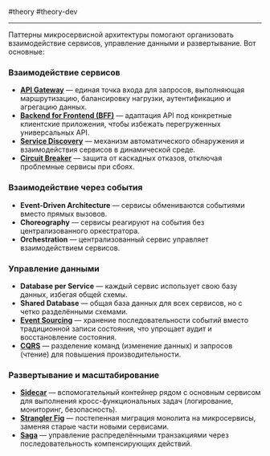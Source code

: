 #theory #theory-dev
 
---
Паттерны микросервисной архитектуры помогают организовать взаимодействие сервисов, управление данными и развертывание. Вот основные:

### Взаимодействие сервисов
- **[API Gateway](8.%20Patterns/Микросервисы/API%20Gateway.md)** — единая точка входа для запросов, выполняющая маршрутизацию, балансировку нагрузки, аутентификацию и агрегацию данных.
- **[Backend for Frontend (BFF)](8.%20Patterns/Микросервисы/Backend%20for%20Frontend.md)** — адаптация API под конкретные клиентские приложения, чтобы избежать перегруженных универсальных API.
- **[Service Discovery](8.%20Patterns/Микросервисы/Service%20Discovery.md)** — механизм автоматического обнаружения и взаимодействия сервисов в динамической среде.
- **[Circuit Breaker](8.%20Patterns/Микросервисы/Circuit%20Breaker.md)** — защита от каскадных отказов, отключая проблемные сервисы при сбоях.

### Взаимодействие через события
- **Event-Driven Architecture** — сервисы обмениваются событиями вместо прямых вызовов.
- **Choreography** — сервисы реагируют на события без централизованного оркестратора.
- **Orchestration** — централизованный сервис управляет взаимодействием сервисов.

### Управление данными
- **Database per Service** — каждый сервис использует свою базу данных, избегая общей схемы.
- **Shared Database** — общая база данных для всех сервисов, но с четко разделёнными схемами.
- **[Event Sourcing](8.%20Patterns/Микросервисы/Event%20Sourcing.md)** — хранение последовательности событий вместо традиционной записи состояния, что упрощает аудит и восстановление состояния.
- **[CQRS](8.%20Patterns/Микросервисы/CQRS.md)** — разделение команд (изменение данных) и запросов (чтение) для повышения производительности.

### Развертывание и масштабирование
- **[Sidecar](8.%20Patterns/Микросервисы/Sidecar.md)** — вспомогательный контейнер рядом с основным сервисом для выполнения кросс-функциональных задач (логирование, мониторинг, безопасность).
- **[Strangler Fig](8.%20Patterns/Микросервисы/Strangler%20Fig.md)** — постепенная миграция монолита на микросервисы, заменяя старые части новыми сервисами.
- **[Saga](8.%20Patterns/Микросервисы/Saga.md)** — управление распределёнными транзакциями через последовательность компенсирующих действий.

